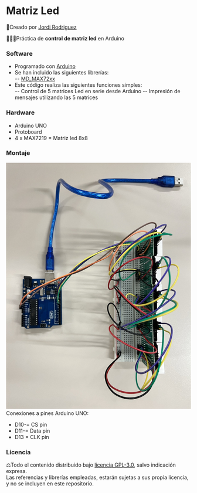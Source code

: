 # Matriz Led  
🔗Creado por [Jordi Rodriguez](https://github.com/jordirdp)  

👨🏻‍💻Práctica de **control de matriz led** en Arduino  
    
### Software  
- Programado con [Arduino](https://www.arduino.cc/en/software)
- Se han incluido las siguientes librerías:  
-- [MD_MAX72xx](https://github.com/MajicDesigns/MD_MAX72XX)  
- Este código realiza las siguientes funciones simples:  
-- Control de 5 matrices Led en serie desde Arduino
-- Impresión de mensajes utilizando las 5 matrices

### Hardware  
- Arduino UNO  
- Protoboard
- 4 x MAX7219 = Matriz led 8x8  

### Montaje  
![Imagen](/Images/Matriz_Led.JPEG)  
Conexiones a pines Arduino UNO:  
- D10-= CS pin  
- D11-= Data pin  
- D13 = CLK pin  

### Licencia  
⚖️Todo el contenido distribuido bajo [licencia GPL-3.0](https://www.gnu.org/licenses/gpl-3.0), salvo indicación expresa.  
Las referencias y librerías empleadas, estarán sujetas a sus propia licencia, y no se incluyen en este repositorio.  
